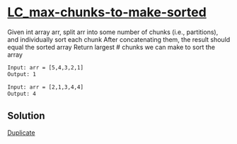 # [LC_max-chunks-to-make-sorted](https://leetcode.com/problems/max-chunks-to-make-sorted)

Given int array arr, split arr into some number of chunks (i.e., partitions), and individually sort each chunk
After concatenating them, the result should equal the sorted array
Return largest # chunks we can make to sort the array

```txt
Input: arr = [5,4,3,2,1]
Output: 1

Input: arr = [2,1,3,4,4]
Output: 4
```

## Solution

[Duplicate](./LC_max-chunks-to-make-sorted-ii.md)
